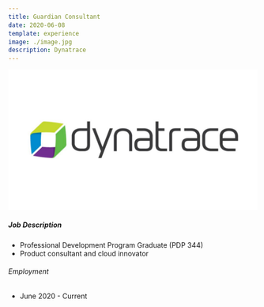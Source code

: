 ```yaml
---
title: Guardian Consultant
date: 2020-06-08
template: experience
image: ./image.jpg
description: Dynatrace
---
```


![image](./image.jpg)

##### Job Description

-   Professional Development Program Graduate (PDP 344)
-   Product consultant and cloud innovator

###### Employment

-   June 2020 - Current
